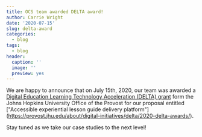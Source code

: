 ```yaml
---
title: OCS team awarded DELTA award!
author: Carrie Wright
date: '2020-07-15'
slug: delta-award
categories:
  - blog
tags:
  - blog
header:
  caption: ''
  image: ''
  preview: yes
---
```

 
We are happy to announce that on July 15th, 2020, our team was awarded a [Digital Education Learning Technology Acceleration (DELTA) grant](https://provost.jhu.edu/about/digital-initiatives/delta/) form the Johns Hopkins University Office of the Provost for our proposal entitled ["Accessible experiential lesson guide delivery platform"] (https://provost.jhu.edu/about/digital-initiatives/delta/2020-delta-awards/). 

Stay tuned as we take our case studies to the next level! 
